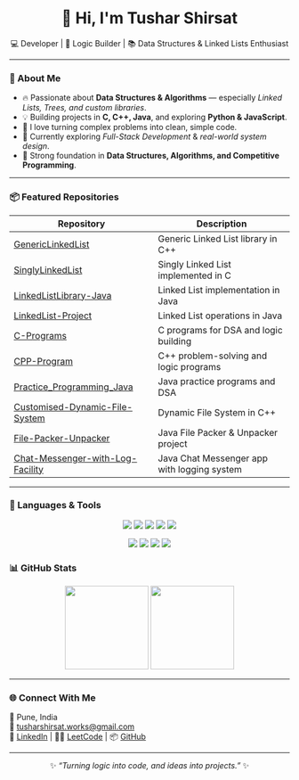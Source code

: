 <div align="center">

# 👋 Hi, I'm Tushar Shirsat  

💻 Developer | 🚀 Logic Builder | 📚 Data Structures & Linked Lists Enthusiast  

</div>

---

### 🚀 About Me  

- 🔥 Passionate about **Data Structures & Algorithms** — especially *Linked Lists, Trees, and custom libraries*.  
- 💡 Building projects in **C, C++, Java**, and exploring **Python & JavaScript**.  
- 🧠 I love turning complex problems into clean, simple code.  
- 🌱 Currently exploring *Full-Stack Development* & *real-world system design*.  
- 💪 Strong foundation in **Data Structures, Algorithms, and Competitive Programming**.  

---

### 📦 Featured Repositories  

| Repository | Description |
|-------------|-------------|
| [GenericLinkedList](https://github.com/ShirsatTushar/GenericLinkedList) | Generic Linked List library in C++ |
| [SinglyLinkedList](https://github.com/ShirsatTushar/SinglyLinkedList) | Singly Linked List implemented in C |
| [LinkedListLibrary-Java](https://github.com/ShirsatTushar/LinkedListLibrary-Java) | Linked List implementation in Java |
| [LinkedList-Project](https://github.com/ShirsatTushar/LinkedList-Project) | Linked List operations in Java |
| [C-Programs](https://github.com/ShirsatTushar/C-Programs) | C programs for DSA and logic building |
| [CPP-Program](https://github.com/ShirsatTushar/CPP-Program) | C++ problem-solving and logic programs |
| [Practice_Programming_Java](https://github.com/ShirsatTushar/Practice_Programming_Java) | Java practice programs and DSA |
| [Customised-Dynamic-File-System](https://github.com/ShirsatTushar/Customised-Dynamic-File-System) | Dynamic File System in C++ |
| [File-Packer-Unpacker](https://github.com/ShirsatTushar/File-Packer-Unpacker) | Java File Packer & Unpacker project |
| [Chat-Messenger-with-Log-Facility](https://github.com/ShirsatTushar/Chat-Messenger-with-Log-Facility) | Java Chat Messenger app with logging system |

---

### 🧠 Languages & Tools  

<p align="center">
  <!-- Languages -->
  <img src="https://img.shields.io/badge/C-00599C?style=for-the-badge&logo=c&logoColor=white"/>
  <img src="https://img.shields.io/badge/C++-00599C?style=for-the-badge&logo=cplusplus&logoColor=white"/>
  <img src="https://img.shields.io/badge/Java-ED8B00?style=for-the-badge&logo=java&logoColor=white"/>
  <img src="https://img.shields.io/badge/Python-3776AB?style=for-the-badge&logo=python&logoColor=white"/>
  <img src="https://img.shields.io/badge/JavaScript-F7DF1E?style=for-the-badge&logo=javascript&logoColor=black"/>
</p>

<p align="center">
  <!-- Tools & IDEs -->
  <img src="https://img.shields.io/badge/Git-F05032?style=for-the-badge&logo=git&logoColor=white"/>
  <img src="https://img.shields.io/badge/GitHub-181717?style=for-the-badge&logo=github&logoColor=white"/>
  <img src="https://img.shields.io/badge/VS%20Code-0078d7?style=for-the-badge&logo=visual-studio-code&logoColor=white"/>
  <img src="https://img.shields.io/badge/IntelliJ%20IDEA-000000?style=for-the-badge&logo=intellij-idea&logoColor=white"/>
</p>


### 📊 GitHub Stats  

<p align="center">
  <img src="https://github-readme-stats.vercel.app/api?username=ShirsatTushar&show_icons=true&theme=tokyonight" height="150"/>
  <img src="https://github-readme-stats.vercel.app/api/top-langs/?username=ShirsatTushar&layout=compact&theme=tokyonight" height="150"/>
</p>

---

### 🌐 Connect With Me  

📍 Pune, India  
📧 tusharshirsat.works@gmail.com  
💼 [LinkedIn](https://www.linkedin.com/in/tusharshirsat) | 🧑‍💻 [LeetCode](https://leetcode.com/ShirsatTushar) | 📦 [GitHub](https://github.com/ShirsatTushar)

---

<div align="center">

✨ *“Turning logic into code, and ideas into projects.”* ✨  

</div>
